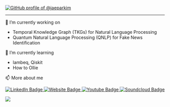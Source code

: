 [![GitHub profile of @jaeparkim](https://user-images.githubusercontent.com/9361180/89604434-fd00dc80-d88a-11ea-90b2-2132e1e11308.gif)](https://github.com/jaeparkim)

---

🔭 I’m currently working on
- Temporal Knowledge Graph (TKGs) for Natural Language Processing
- Quantum Natural Language Processing (QNLP) for Fake News Identification 

🌱 I’m currently learning
- lambeq, Qiskit
- How to Ollie

📫 More about me
<div id="badges" align="center">
  <a href="https://www.linkedin.com/in/jaeparkim/">
    <img src="https://img.shields.io/badge/LinkedIn-blue?style=for-the-badge&logo=linkedin&logoColor=white" alt="LinkedIn Badge"/>
  </a>
  <a href="https://jaeparkim.github.io">
    <img src="https://img.shields.io/badge/Website-grey?style=for-the-badge&logo=git&logoColor=white" alt="Website Badge"/>
  </a>
  <a href="https://www.youtube.com/playlist?list=PLMIh1GQbDgZYdhB-QFYN-PBjHK9aodBTv">
    <img src="https://img.shields.io/badge/playlist-red?style=for-the-badge&logo=youtube&logoColor=white" alt="Youtube Badge"/>
  </a>
  <a href="https://soundcloud.com/jaepark1104">
    <img src="https://img.shields.io/badge/playlist-orange?style=for-the-badge&logo=soundcloud&logoColor=gray" alt="Soundcloud Badge"/>
  </a>
</div>

![](https://komarev.com/ghpvc/?username=jaeparkim&style=plastic)
